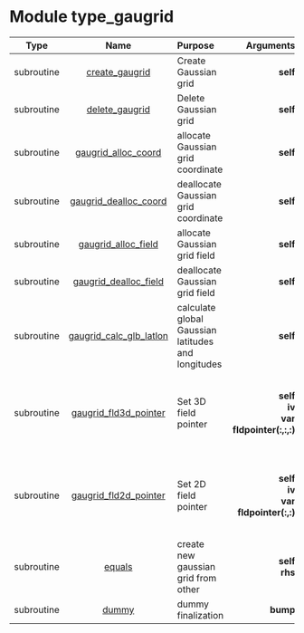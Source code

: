 # Module type_gaugrid

| Type | Name | Purpose | Arguments |     | Type | Intent |
| :--: | :--: | :------ | --------: | :-- | :--: | :----: |
| subroutine | [create_gaugrid](https://github.com/JCSDA/saber/tree/develop/src/saber/gaugrid/type_gaugrid.F90#L57) | Create Gaussian grid | **self** |   class(gaussian_grid),intent(inout) :: self |   class(gaussian_grid) | inout |
| subroutine | [delete_gaugrid](https://github.com/JCSDA/saber/tree/develop/src/saber/gaugrid/type_gaugrid.F90#L72) | Delete Gaussian grid | **self** |   class(gaussian_grid),intent(inout) :: self |   class(gaussian_grid) | inout |
| subroutine | [gaugrid_alloc_coord](https://github.com/JCSDA/saber/tree/develop/src/saber/gaugrid/type_gaugrid.F90#L86) | allocate Gaussian grid coordinate | **self** |   class(gaussian_grid),intent(inout) :: self |   class(gaussian_grid) | inout |
| subroutine | [gaugrid_dealloc_coord](https://github.com/JCSDA/saber/tree/develop/src/saber/gaugrid/type_gaugrid.F90#L103) | deallocate Gaussian grid coordinate | **self** |   class(gaussian_grid),intent(inout) :: self |   class(gaussian_grid) | inout |
| subroutine | [gaugrid_alloc_field](https://github.com/JCSDA/saber/tree/develop/src/saber/gaugrid/type_gaugrid.F90#L119) | allocate Gaussian grid field | **self** |   class(gaussian_grid),intent(inout) :: self |   class(gaussian_grid) | inout |
| subroutine | [gaugrid_dealloc_field](https://github.com/JCSDA/saber/tree/develop/src/saber/gaugrid/type_gaugrid.F90#L133) | deallocate Gaussian grid field | **self** |   class(gaussian_grid),intent(inout) :: self |   class(gaussian_grid) | inout |
| subroutine | [gaugrid_calc_glb_latlon](https://github.com/JCSDA/saber/tree/develop/src/saber/gaugrid/type_gaugrid.F90#L146) | calculate global Gaussian latitudes and longitudes | **self** |   class(gaussian_grid),intent(inout) :: self |   class(gaussian_grid) | inout |
| subroutine | [gaugrid_fld3d_pointer](https://github.com/JCSDA/saber/tree/develop/src/saber/gaugrid/type_gaugrid.F90#L183) | Set 3D field pointer | **self**<br>**iv**<br>**var**<br>**fldpointer(:,:,:)** |   class(gaussian_grid),target, intent(inout) :: self<br>  integer,                     intent(in)    :: iv<br>  character(len=*),            intent(in)    :: var<br>  real(kind_real),     pointer,intent(inout) :: fldpointer(:,:,:) |   class(gaussian_grid)<br>  integer<br>  character(len=*)<br>  real(kind_real) | inout<br>in<br>in<br>inout |
| subroutine | [gaugrid_fld2d_pointer](https://github.com/JCSDA/saber/tree/develop/src/saber/gaugrid/type_gaugrid.F90#L200) | Set 2D field pointer | **self**<br>**iv**<br>**var**<br>**fldpointer(:,:)** |   class(gaussian_grid),target, intent(inout) :: self<br>  integer,                     intent(in)    :: iv<br>  character(len=*),            intent(in)    :: var<br>  real(kind_real),     pointer,intent(inout) :: fldpointer(:,:) |   class(gaussian_grid)<br>  integer<br>  character(len=*)<br>  real(kind_real) | inout<br>in<br>in<br>inout |
| subroutine | [equals](https://github.com/JCSDA/saber/tree/develop/src/saber/gaugrid/type_gaugrid.F90#L215) | create new gaussian grid from other | **self**<br>**rhs** |   class(gaussian_grid), intent(inout) :: self<br>  type (gaussian_grid), intent(in)    :: rhs |   class(gaussian_grid)<br>  type (gaussian_grid) | inout<br>in |
| subroutine | [dummy](https://github.com/JCSDA/saber/tree/develop/src/saber/interpolation/type_gaugrid.F90#L667) | dummy finalization | **bump** |  BUMP | type(bump_interpolator) | inout |
